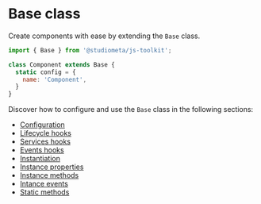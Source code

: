 # Base class

Create components with ease by extending the `Base` class.

```js
import { Base } from '@studiometa/js-toolkit';

class Component extends Base {
  static config = {
    name: 'Component',
  }
}
```

Discover how to configure and use the `Base` class in the following sections:

- [Configuration](/api/configuration.html)
- [Lifecycle hooks](/api/methods-hooks-lifecycle.html)
- [Services hooks](/api/methods-hooks-services.html)
- [Events hooks](/api/methods-hooks-events.html)
- [Instantiation](/api/instantiation.html)
- [Instance properties](/api/instance-properties.html)
- [Instance methods](/api/instance-methods.html)
- [Intance events](/api/instance-events.html)
- [Static methods](/api/static-methods.html)

